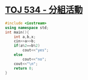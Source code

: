 # [TOJ 534 - 分組活動](https://toj.tfcis.org/oj/pro/534/)
```cpp
#include <iostream>
using namespace std;
int main(){
    int a,b,x;
	cin>>a>>b;
	if(a%2==b%2)
		cout<<"yes";
	else
		cout<<"no"; 
	cout<<"\n";
    return 0;
}
```
